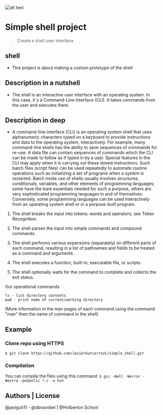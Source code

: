 ![alt text](https://cdn-az.allevents.in/events3/banners/f9a5308926bc6c95eca670e83c0ee0efb7e4fe5431f683e61b8a091b0f57dee9-rimg-w1200-h599-gmir.jpg?v=1563602033)

# Simple shell project
> Create a shell user interface

## shell
* This project is about making a custom prototype of the shell

## Description in a nutshell
* The shell is an interactive user interface with an operating system. In this case, it´s a Command-Line Interface (CLI). It takes commands from the user and executes them.

## Description in deep
* A command-line interface (CLI) is an operating system shell that uses alphanumeric characters typed on a keyboard to provide instructions and data to the operating system, interactively. For example, many command-line shells has the ability to save sequences of commands for re-use. A data file can contain sequences of commands which the CLI can be made to follow as if typed in by a user. Special features in the CLI may apply when it is carrying out these stored instructions. Such batch files (script files) can be used repeatedly to automate routine operations such as initializing a set of programs when a system is restarted. Batch mode use of shells usually involves structures, conditionals, variables, and other elements of programming languages; some have the bare essentials needed for such a purpose, others are very sophisticated programming languages in and of themselves. Conversely, some programming languages can be used interactively from an operating system shell or in a purpose-built program.

1. The shell breaks the input into tokens: words and operators; see Token Recognition.

2. The shell parses the input into simple commands and compound commands.

3. The shell performs various expansions (separately) on different parts of each command, resulting in a list of pathnames and fields to be treated as a command and arguments.

4. The shell executes a function, built-in, executable file, or scripts

5. The shell optionally waits for the command to complete and collects the exit status.

Our operational commands
```SHELL
ls - list directory contents
pwd - print name of current/working directory
```
(More information in the man pages of each command using the command "man" then the name of command in the shell)

## Example
### Clone repo using HTTPS
``` $ git clone https://github.com/JavierGutierrezC/simple_shell.git ```

### Compilation
You can compile the files using this command:
``` $ gcc -Wall -Werror -Wextra -pedantic *.c -o hsh ```

## Authors | License
@javiguti11 - @dbravobel | @Holberton School